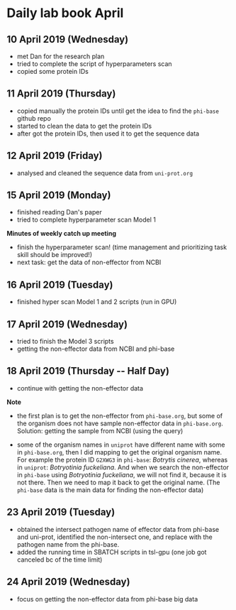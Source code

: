 Daily lab book April
====================

10 April 2019 (Wednesday)
-------------------------

-   met Dan for the research plan
-   tried to complete the script of hyperparameters scan
-   copied some protein IDs

11 April 2019 (Thursday)
------------------------

-   copied manually the protein IDs until get the idea to find the `phi-base` github repo
-   started to clean the data to get the protein IDs
-   after got the protein IDs, then used it to get the sequence data


12 April 2019 (Friday)
----------------------

-   analysed and cleaned the sequence data from `uni-prot.org`

15 April 2019 (Monday)
----------------------

- finished reading Dan's paper
- tried to complete hyperparameter scan Model 1

**Minutes of weekly catch up meeting**

- finish the hyperparameter scan! (time management and prioritizing task skill should be improved!)
- next task: get the data of non-effector from NCBI 

16 April 2019 (Tuesday)
------------------------

- finished hyper scan Model 1 and 2 scripts (run in GPU)

17 April 2019 (Wednesday)
-------------------------

- tried to finish the Model 3 scripts
- getting the non-effector data from NCBI and phi-base

18 April 2019 (Thursday -- Half Day)
------------------------------------

- continue with getting the non-effector data

**Note**

- the first plan is to get the non-effector from `phi-base.org`, but some of the organism does not have sample non-effector data in `phi-base.org`. Solution: getting the sample from NCBI (using the query)

- some of the organism names in `uniprot` have different name with some in `phi-base.org`, then I did mapping to get the original organism name. For example the protein ID `G2XWG3` in `phi-base`: *Botrytis cinerea*, whereas in  `uniprot`: *Botryotinia fuckeliana*. And when we search the non-effector in `phi-base` using *Botryotinia fuckeliana*, we will not find it, because it is not there. Then we need to map it back to get the original name. (The `phi-base` data is the main data for finding the non-effector data)

23 April 2019 (Tuesday)
------------------------

- obtained the intersect pathogen name of effector data from phi-base and uni-prot, identified the non-intersect one, and replace with the pathogen name from the phi-base.
- added the running time in SBATCH scripts in tsl-gpu (one job got canceled bc of the time limit)

24 April 2019 (Wednesday)
--------------------------

- focus on getting the non-effector data from phi-base big data



